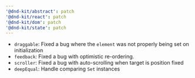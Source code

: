 ```yaml
---
'@dnd-kit/abstract': patch
'@dnd-kit/react': patch
'@dnd-kit/dom': patch
'@dnd-kit/state': patch
---
```


- `draggable`: Fixed a bug where the `element` was not properly being set on initialization
- `feedback`: Fixed a bug with optimistic re-ordering.
- `scroller`: Fixed a bug with auto-scrolling when target is position fixed
- `deepEqual`: Handle comparing `Set` instances
